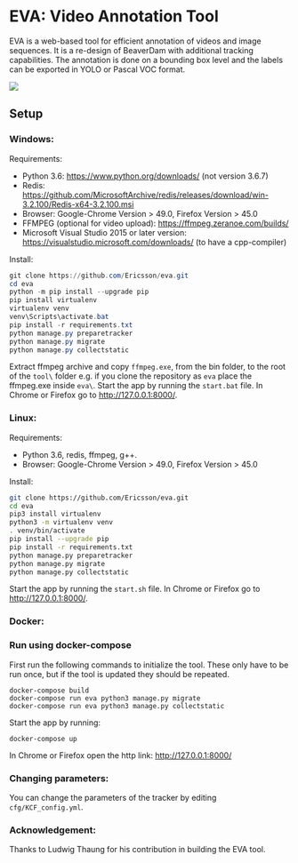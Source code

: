 EVA: Video Annotation Tool
=====================================================

EVA is a web-based tool for efficient annotation of videos and image
sequences. It is a re-design of BeaverDam with additional
tracking capabilities. The annotation is done on a bounding box level and
the labels can be exported in YOLO or Pascal VOC format.

<img src="https://github.com/Ericsson/eva/raw/master/annotator/static/img/eva.gif" style="display:block;margin-left:auto;margin-right:auto;">


## Setup
### Windows:
Requirements:
* Python 3.6: https://www.python.org/downloads/  (not version 3.6.7)
* Redis: https://github.com/MicrosoftArchive/redis/releases/download/win-3.2.100/Redis-x64-3.2.100.msi
* Browser: Google-Chrome Version > 49.0, Firefox Version > 45.0
* FFMPEG (optional for video upload): https://ffmpeg.zeranoe.com/builds/
* Microsoft Visual Studio 2015 or later version: https://visualstudio.microsoft.com/downloads/ (to have a cpp-compiler)

Install:
```powershell
git clone https://github.com/Ericsson/eva.git
cd eva
python -m pip install --upgrade pip
pip install virtualenv
virtualenv venv
venv\Scripts\activate.bat
pip install -r requirements.txt
python manage.py preparetracker
python manage.py migrate
python manage.py collectstatic
```

Extract ffmpeg archive and copy `ffmpeg.exe`, from the bin folder, to the root
of the `tool\` folder e.g. if you clone the repository as `eva` place the ffmpeg.exe inside
`eva\`. Start the app by running the `start.bat` file.
In Chrome or Firefox go to http://127.0.0.1:8000/.

### Linux:

Requirements:
* Python 3.6, redis, ffmpeg, g++. 
* Browser: Google-Chrome Version > 49.0, Firefox Version > 45.0

Install:
```bash
git clone https://github.com/Ericsson/eva.git
cd eva
pip3 install virtualenv
python3 -m virtualenv venv
. venv/bin/activate
pip install --upgrade pip
pip install -r requirements.txt
python manage.py preparetracker
python manage.py migrate
python manage.py collectstatic
```

Start the app by running the `start.sh` file.
In Chrome or Firefox go to http://127.0.0.1:8000/.



### Docker:

### Run using docker-compose

First run the following commands to initialize the tool. These only have to be
run once, but if the tool is updated they should be repeated.

```
docker-compose build
docker-compose run eva python3 manage.py migrate
docker-compose run eva python3 manage.py collectstatic
```

Start the app by running:

```
docker-compose up
```

In Chrome or Firefox open the http link: http://127.0.0.1:8000/

### Changing parameters:

You can change the parameters of the tracker by editing `cfg/KCF_config.yml`.

### Acknowledgement:
Thanks to Ludwig Thaung for his contribution in building the EVA tool.
